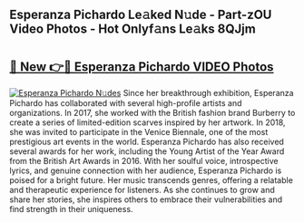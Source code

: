 ## Esperanza Pichardo Le𝚊ked N𝚞de - Part-zOU Video Photos - Hot Onlyf𝚊ns Le𝚊ks 8QJjm

# <h2><a href="http://ab93518.deff.icu/?id=Esperanza+Pichardo">🔗 New 👉🔴 Esperanza Pichardo VIDEO Photos</a></h2>

[![Esperanza Pichardo N𝚞des](https://i.imgur.com/rIISA9y.gif)](http://ab93518.deff.icu/?id=Esperanza+Pichardo)
Since her breakthrough exhibition, Esperanza Pichardo has collaborated with several high-profile artists and organizations. In 2017, she worked with the British fashion brand Burberry to create a series of limited-edition scarves inspired by her artwork. In 2018, she was invited to participate in the Venice Biennale, one of the most prestigious art events in the world. Esperanza Pichardo has also received several awards for her work, including the Young Artist of the Year Award from the British Art Awards in 2016. With her soulful voice, introspective lyrics, and genuine connection with her audience, Esperanza Pichardo is poised for a bright future. Her music transcends genres, offering a relatable and therapeutic experience for listeners. As she continues to grow and share her stories, she inspires others to embrace their vulnerabilities and find strength in their uniqueness.
